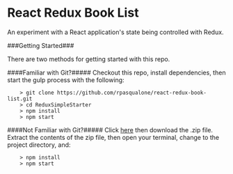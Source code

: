 # React Redux Book List

An experiment with a React application's state being controlled with Redux.

###Getting Started###

There are two methods for getting started with this repo.

####Familiar with Git?#####
Checkout this repo, install dependencies, then start the gulp process with the following:

```
	> git clone https://github.com/rpasqualone/react-redux-book-list.git
	> cd ReduxSimpleStarter
	> npm install
	> npm start
```

####Not Familiar with Git?#####
Click [here](https://github.com/rpasqualone/react-redux-book-list/archive/master.zip) then download the .zip file.  Extract the contents of the zip file, then open your terminal, change to the project directory, and:

```
	> npm install
	> npm start
```
